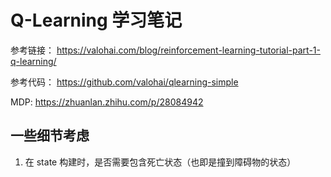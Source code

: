 # Q-Learning 学习笔记

参考链接： https://valohai.com/blog/reinforcement-learning-tutorial-part-1-q-learning/

参考代码： https://github.com/valohai/qlearning-simple

MDP: https://zhuanlan.zhihu.com/p/28084942

## 一些细节考虑

1. 在 state 构建时，是否需要包含死亡状态（也即是撞到障碍物的状态）
